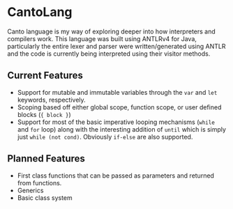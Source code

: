 # CantoLang
Canto language is my way of exploring deeper into how interpreters and compilers work. This language was built using ANTLRv4 for Java, particularly the entire 
lexer and parser were written/generated using ANTLR and the code is currently being interpreted using their visitor methods.

## Current Features
- Support for mutable and immutable variables through the `var` and `let` keywords, respectively.
- Scoping based off either global scope, function scope, or user defined blocks (`{ block }`)
- Support for most of the basic imperative looping mechanisms (`while` and `for` loop) along with the interesting addition of `until` which is simply just `while (not cond)`. Obviously `if-else` are also supported.


## Planned Features
- First class functions that can be passed as parameters and returned from functions.
- Generics
- Basic class system
